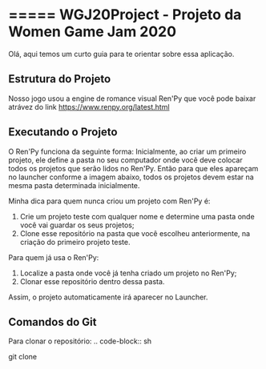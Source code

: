 =====
WGJ20Project - Projeto da Women Game Jam 2020
=====
Olá, aqui temos um curto guia para te orientar sobre essa aplicação.

Estrutura do Projeto
-----------------
Nosso jogo usou a engine de romance visual Ren'Py que você pode baixar atrávez do link https://www.renpy.org/latest.html


Executando o Projeto
-----------------
O Ren'Py funciona da seguinte forma: Inicialmente, ao criar um primeiro projeto, ele define a pasta no seu computador onde você deve colocar todos os projetos que serão lidos no Ren'Py. Então para que eles apareçam no launcher conforme a imagem abaixo, todos os projetos devem estar na mesma pasta determinada inicialmente.





Minha dica para quem nunca criou um projeto com Ren'Py é:
1. Crie um projeto teste com qualquer nome e determine uma pasta onde você vai guardar os seus projetos;
2. Clone esse repositório na pasta que você escolheu anteriormente, na criação do primeiro projeto teste.

Para quem já usa o Ren'Py:
1. Localize a pasta onde você já tenha criado um projeto no Ren'Py;
2. Clonar esse repositório dentro dessa pasta.

Assim, o projeto automaticamente irá aparecer no Launcher.


Comandos do Git
-----------------
Para clonar o repositório:
.. code-block:: sh

  git clone
